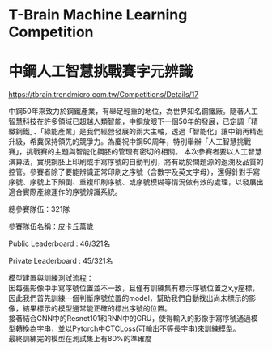 # T-Brain Machine Learning Competition
# 中鋼人工智慧挑戰賽字元辨識
https://tbrain.trendmicro.com.tw/Competitions/Details/17

中鋼50年來致力於鋼鐵產業，有舉足輕重的地位，為世界知名鋼鐵廠。隨著人工智慧科技在許多領域已超越人類智能，中鋼放眼下一個50年的發展，已定調「精緻鋼鐵」、「綠能產業」是我們經營發展的兩大主軸，透過「智能化」讓中鋼再精進升級，希冀保持領先的競爭力。為慶祝中鋼50周年，特別舉辦「人工智慧挑戰賽」，挑戰賽的主題與智能化鋼胚的管理有密切的相關。
本次參賽者要以人工智慧演算法，實現鋼胚上印刷或手寫序號的自動判別，將有助於問題源的返溯及品質的控管。參賽者除了要能辨識正常印刷之序號（含數字及英文字母），還得針對手寫序號、序號上下顛倒、重複印刷序號、或序號模糊等情況做有效的處理，以發展出適合實際產線運作的序號辨識系統。

總參賽隊伍：321隊

參賽隊伍名稱：皮卡丘萬歲

Public Leaderboard : 46/321名

Private Leaderboard : 45/321名


模型建置與訓練測試流程：  
因每張影像中手寫序號位置並不一致，且僅有訓練集有標示序號位置之x,y座標，因此我們首先訓練一個判斷序號位置的model，幫助我們自動找出尚未標示的影像，結果標示的模型通常能正確的標出序號的位置。  
接著結合CNN中的Resnet101和RNN中的GRU，使得輸入的影像手寫序號通過模型轉換為字串，並以Pytorch中CTCLoss(可輸出不等長字串)來訓練模型。  
最終訓練完的模型在測試集上有80%的準確度
